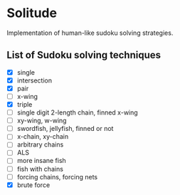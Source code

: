 # Solitude

Implementation of human-like sudoku solving strategies.

## List of Sudoku solving techniques

- [x] single
- [x] intersection
- [x] pair
- [ ] x-wing
- [x] triple
- [ ] single digit 2-length chain, finned x-wing
- [ ] xy-wing, w-wing
- [ ] swordfish, jellyfish, finned or not
- [ ] x-chain, xy-chain
- [ ] arbitrary chains
- [ ] ALS
- [ ] more insane fish
- [ ] fish with chains
- [ ] forcing chains, forcing nets
- [x] brute force

